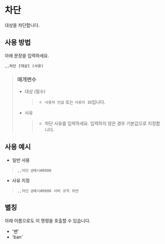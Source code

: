 # 차단
대상을 차단합니다.

## 사용 방법
아래 문장을 입력하세요.
```
,,차단 [대상] (사유)
```

> ### 매개변수
> * 대상 (필수)
>   > * `사용자 언급` 또는 `사용자 ID`입니다.
> * 사유
>   > * 차단 사유를 입력하세요. 입력하지 않은 경우 기본값으로 지정합니다.

## 사용 예시
* 일반 사용
> `,,차단 @예시#0000`

* 사유 지정
> `,,차단 @예시#0000 서버 규칙 위반`

## 별칭
아래 이름으로도 이 명령을 호출할 수 있습니다.

* '밴'
* 'ban'